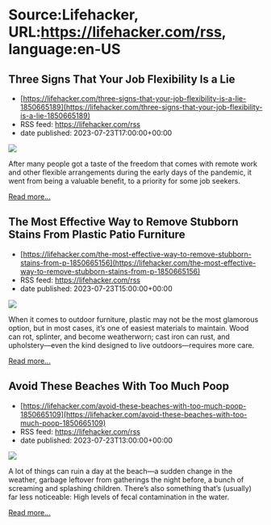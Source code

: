 # Source:Lifehacker, URL:https://lifehacker.com/rss, language:en-US

## Three Signs That Your Job Flexibility Is a Lie
 - [https://lifehacker.com/three-signs-that-your-job-flexibility-is-a-lie-1850665189](https://lifehacker.com/three-signs-that-your-job-flexibility-is-a-lie-1850665189)
 - RSS feed: https://lifehacker.com/rss
 - date published: 2023-07-23T17:00:00+00:00

<img class="type:primaryImage" src="https://i.kinja-img.com/gawker-media/image/upload/s--ObWMRvvK--/c_fit,fl_progressive,q_80,w_636/4242cdd7c7a9a439f3e735e6e695e3fa.jpg" /><p>After many people got a taste of the freedom that comes with remote work and other flexible arrangements during the early days of the pandemic, it went from being  a valuable benefit, to a priority for some job seekers. </p><p><a href="https://lifehacker.com/three-signs-that-your-job-flexibility-is-a-lie-1850665189">Read more...</a></p>

## The Most Effective Way to Remove Stubborn Stains From Plastic Patio Furniture
 - [https://lifehacker.com/the-most-effective-way-to-remove-stubborn-stains-from-p-1850665156](https://lifehacker.com/the-most-effective-way-to-remove-stubborn-stains-from-p-1850665156)
 - RSS feed: https://lifehacker.com/rss
 - date published: 2023-07-23T15:00:00+00:00

<img class="type:primaryImage" src="https://i.kinja-img.com/gawker-media/image/upload/s--S3B6VEHR--/c_fit,fl_progressive,q_80,w_636/840cd472b97af03ebb68e944ea606786.jpg" /><p>When it comes to outdoor furniture, plastic may not be the most glamorous option, but in most cases, it’s one of easiest materials to maintain. Wood can rot, splinter, and become weatherworn; cast iron can rust, and upholstery—even the kind designed to live outdoors—requires more care. </p><p><a href="https://lifehacker.com/the-most-effective-way-to-remove-stubborn-stains-from-p-1850665156">Read more...</a></p>

## Avoid These Beaches With Too Much Poop
 - [https://lifehacker.com/avoid-these-beaches-with-too-much-poop-1850665109](https://lifehacker.com/avoid-these-beaches-with-too-much-poop-1850665109)
 - RSS feed: https://lifehacker.com/rss
 - date published: 2023-07-23T13:00:00+00:00

<img class="type:primaryImage" src="https://i.kinja-img.com/gawker-media/image/upload/s--fQ0HFP8W--/c_fit,fl_progressive,q_80,w_636/f58aa66837a1e90b4ab7ab0231f384f3.jpg" /><p>A lot of things can ruin a day at the beach—a sudden change in the weather, garbage leftover from gatherings the night before, a bunch of screaming and splashing children. There’s also something that’s (usually) far less noticeable: High levels of fecal contamination in the water.</p><p><a href="https://lifehacker.com/avoid-these-beaches-with-too-much-poop-1850665109">Read more...</a></p>

